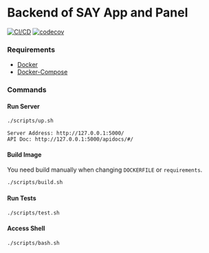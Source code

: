 # Backend of SAY App and Panel

[![CI/CD](https://github.com/SAY-DAO/backend/actions/workflows/pipeline.yml/badge.svg?branch=release)](https://github.com/SAY-DAO/backend/actions/workflows/pipeline.yml)
[![codecov](https://codecov.io/gh/SAY-DAO/backend/branch/master/graph/badge.svg?token=RXJ4EXVIR0)](https://codecov.io/gh/SAY-DAO/backend)

### Requirements

- [Docker](https://docs.docker.com/get-docker/)
- [Docker-Compose](https://docs.docker.com/compose/install/)

### Commands

#### Run Server

```bash
./scripts/up.sh
```

    Server Address: http://127.0.0.1:5000/
    API Doc: http://127.0.0.1:5000/apidocs/#/

#### Build Image

You need build manually when changing `DOCKERFILE` or `requirements`.

```bash
./scripts/build.sh
```

#### Run Tests

```bash
./scripts/test.sh
```

#### Access Shell

```bash
./scripts/bash.sh
```
